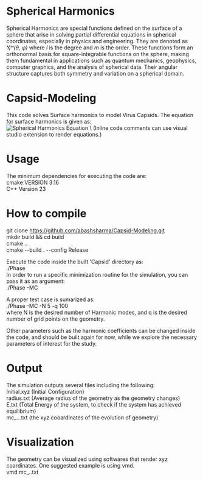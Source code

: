 # Spherical Harmonics
Spherical Harmonics are special functions defined on the surface of a sphere that arise in solving partial differential equations in spherical coordinates, especially in physics and engineering. They are denoted as _Yₗᵐ(θ, φ)_ where _l_ is the degree and _m_ is the order. These functions form an orthonormal basis for square-integrable functions on the sphere, making them fundamental in applications such as quantum mechanics, geophysics, computer graphics, and the analysis of spherical data. Their angular structure captures both symmetry and variation on a spherical domain.


# Capsid-Modeling
This code solves Surface harmonics to model Virus Capsids. The equation for surface harmonics is given as:\
![Spherical Harmonics Equation](https://latex.codecogs.com/png.image?\dpi{150}Y_\ell^m(\theta,\phi)=\sqrt{\frac{(2\ell+1)}{4\pi}\cdot\frac{(\ell-m)!}{(\ell+m)!}}P_\ell^m(\cos\theta)e^{im\phi}) \
(Inline code comments can use visual studio extension to render equations.)

# Usage

The minimum dependencies for executing the code are:\
cmake VERSION 3.16 \
C++ Version 23

# How to compile

git clone https://github.com/abashsharma/Capsid-Modeling.git \
mkdir build && cd build \
cmake .. \
cmake --build . --config Release

Execute the code inside the built 'Capsid' directory as: \
./Phase \
In order to run a specific minimization routine for the simulation, you can pass it as an argument:\
./Phase -MC

A proper test case is sumarized as: \
./Phase -MC -N 5 -q 100 \
where N is the desired number of Harmonic modes, and q is the desired number of grid points on the geometry.

Other parameters such as the harmonic coefficients can be changed inside the code, and should be built again for now, while we explore the necessary parameters of interest for the study. 

# Output

The simulation outputs several files including the following: \
Initial.xyz (Initial Configuration) \
radius.txt (Average radius of the geometry as the geometry changes) \
E.txt (Total Energy of the system, to check if the system has achieved equilibrium) \
mc_...txt (the xyz cooardinates of the evolution of geometry)

# Visualization

The geometry can be visualized using softwares that render xyz coardinates. One suggested example is using vmd. \
vmd mc_..txt

